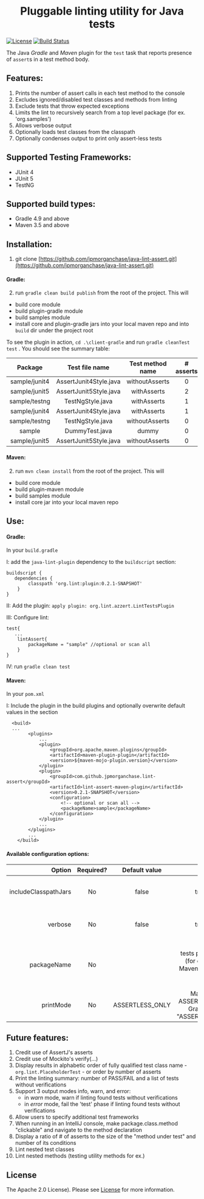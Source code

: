 <h1 align="center">Pluggable linting utility for Java tests</h1>


[![License](https://img.shields.io/badge/license-Apache%202.0-blue.svg)](https://choosealicense.com/licenses/apache-2.0/)
[![Build Status](https://travis-ci.org/jpmorganchase/java-lint-assert.svg?branch=master)](https://travis-ci.org/jpmorganchase/java-lint-assert)

The Java _Gradle_ and _Maven_ plugin for the `test` task that reports presence of `assert`s in a test method body. 

## Features:
1. Prints the number of assert calls in each test method to the console
1. Excludes ignored/disabled test classes and methods from linting 
1. Exclude tests that throw expected exceptions 
1. Limits the lint to recursively search from a top level package (for ex. 'org.samples')
1. Allows verbose output
1. Optionally loads test classes from the classpath
1. Optionally condenses output to print only assert-less tests 

## Supported Testing Frameworks:
- JUnit 4
- JUnit 5
- TestNG

## Supported build types:
- Gradle 4.9 and above
- Maven 3.5 and above

## Installation:
1. git clone [https://github.com/jpmorganchase/java-lint-assert.git](https://github.com/jpmorganchase/java-lint-assert.git)
#### Gradle:
2. run `gradle clean build publish` from the root of the project. This will
* build core module
* build plugin-gradle module
* build samples module
* install core and plugin-gradle jars into your local maven repo and into `build` dir under the project root 

To see the plugin in action, `cd .\client-gradle` 
and run `gradle cleanTest test` . You should see the summary table:
 
| Package  | Test file name | Test method name  | # asserts  |
| :-------------: |:-------------:| :-------------:|  :-------------:|  
|    sample/junit4    |    AssertJunit4Style.java    |     withoutAsserts     |        0        |
|    sample/junit5    |    AssertJunit5Style.java    |      withAsserts       |        2        |
|    sample/testng    |       TestNgStyle.java       |      withAsserts       |        1        |
|    sample/junit4    |    AssertJunit4Style.java    |      withAsserts       |        1        |
|    sample/testng    |       TestNgStyle.java       |     withoutAsserts     |        0        |
|       sample        |        DummyTest.java        |         dummy          |        0        |
|    sample/junit5    |    AssertJunit5Style.java    |     withoutAsserts     |        0        |
 
#### Maven: 
2. run `mvn clean install` from the root of the project. This will
* build core module
* build plugin-maven module
* build samples module
* install core jar into your local maven repo 

## Use:

#### Gradle:

In your `build.gradle` 

I: add the `java-lint-plugin` dependency to the `buildscript` section: 
```
buildscript {
   dependencies {
        classpath 'org.lint:plugin:0.2.1-SNAPSHOT'
    }
}
```
II: Add the plugin: `apply plugin: org.lint.azzert.LintTestsPlugin`

III: Configure lint:
```
test{
   ...   
    lintAssert{
        packageName = "sample" //optional or scan all
    }
}
```
IV: run `gradle clean test`

#### Maven:
In your `pom.xml` 

I: Include the plugin in the build plugins and optionally overwrite default values in the <configuration/> section
```
  <build>
  ...
        <plugins>
            ...
            <plugin>
                <groupId>org.apache.maven.plugins</groupId>
                <artifactId>maven-plugin-plugin</artifactId>
                <version>${maven-mojo-plugin.version}</version>
            </plugin>
            <plugin>
                <groupId>com.github.jpmorganchase.lint-assert</groupId>
                <artifactId>lint-assert-maven-plugin</artifactId>
                <version>0.2.1-SNAPSHOT</version>
                <configuration>
                    <!-- optional or scan all -->
                    <packageName>sample</packageName>
                </configuration>
            </plugin>
            ...
        </plugins>
        ...
    </build>
```
#### Available configuration options:
|  Option | Required? | Default value  | Values | Purpose |
| -------------: |:-------------:| :-------------:|  :-------------:| :-------------:|  
| includeClasspathJars | No| false | true, false | If true, scans classpath dependencies for test classes|
| verbose    | No |  false  | true, false | If true, produced a lot of output before it prints the summary table|
| packageName| No |   | tests package name (for ex. org.lint in Maven or "org.lint" in Gradle)| A root package to start scanning for test classes. If not specified, scans all packages in a project. |
| printMode  | No | ASSERTLESS_ONLY | Maven: {ALL, ASSERTLESS_ONLY}, Gradle: {"ALL", "ASSERTLESS_ONLY"} | Print ALL avalible test methods or ASSERTLESS_ONLY | 

## Future features: 
 1. Credit use of AssertJ's asserts
 1. Credit use of Mockito's verify(...)  
 1. Display results in alphabetic order of fully qualified test class name - `org.lint.PlaceholderTest` - or order by number of asserts  
 1. Print the linting summary: number of PASS/FAIL and a list of tests without verifications
 1. Support 3 output modes info, warn, and error:
    * in _warn_ mode, warn if linting found tests without verifications
    * in _error_ mode, fail the 'test' phase if linting found tests without verifications
 1. Allow users to specify additional test frameworks
 1. When running in an IntelliJ console, make package.class.method "clickable" and navigate to the method declaration
 1. Display a ratio of # of asserts to the size of the "method under test" and number of its conditions
 1. Lint nested test classes
 1. Lint nested methods (testing utility methods for ex.) 

## License

The Apache 2.0 License). Please see [License](https://choosealicense.com/licenses/apache-2.0/) for more information.

